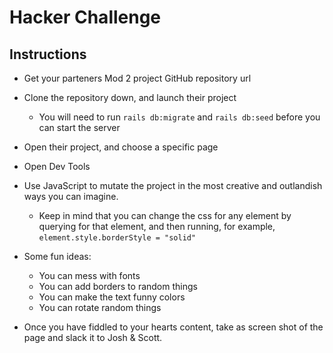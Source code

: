 # Hacker Challenge

## Instructions

* Get your parteners Mod 2 project GitHub repository url

* Clone the repository down, and launch their project

  * You will need to run `rails db:migrate` and `rails db:seed` before you can start the server

* Open their project, and choose a specific page

* Open Dev Tools

* Use JavaScript to mutate the project in the most creative and outlandish ways you can imagine.

  * Keep in mind that you can change the css for any element by querying for that element, and then running, for example, `element.style.borderStyle = "solid"`

* Some fun ideas:

  * You can mess with fonts
  * You can add borders to random things
  * You can make the text funny colors
  * You can rotate random things

* Once you have fiddled to your hearts content, take as screen shot of the page and slack it to Josh & Scott.
